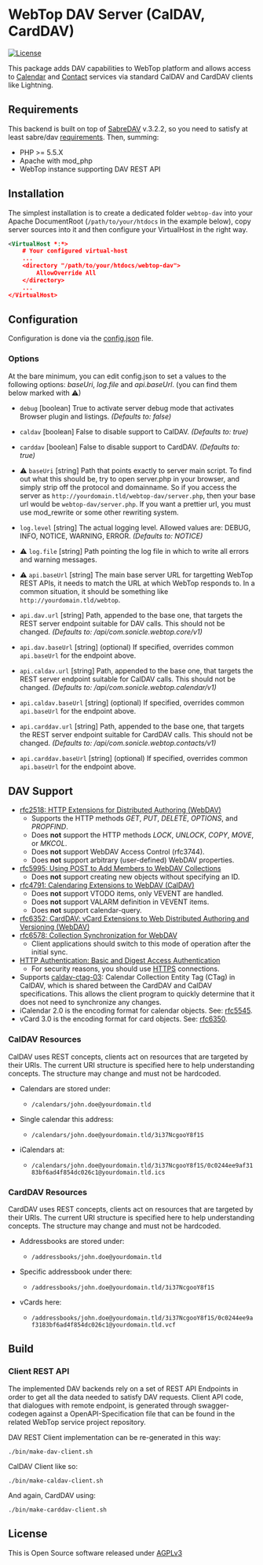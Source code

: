# WebTop DAV Server (CalDAV, CardDAV)

[![License](https://img.shields.io/badge/license-AGPLv3-blue.svg)](https://www.gnu.org/licenses/agpl-3.0.txt)

This package adds DAV capabilities to WebTop platform and allows access to [Calendar](https://github.com/sonicle-webtop/webtop-calendar) and [Contact](https://github.com/sonicle-webtop/webtop-contacts) services via standard CalDAV and CardDAV clients like Lightning.

## Requirements

This backend is built on top of [SabreDAV](http://sabre.io/) v.3.2.2, so you need to satisfy at least sabre/dav [requirements](http://sabre.io/dav/install/).
Then, summing:

* PHP >= 5.5.X
* Apache with mod_php
* WebTop instance supporting DAV REST API

## Installation

The simplest installation is to create a dedicated folder `webtop-dav` into your Apache DocumentRoot (`/path/to/your/htdocs` in the example below), copy server sources into it and then configure your VirtualHost in the right way.

```xml
<VirtualHost *:*>
	# Your configured virtual-host
	...
	<directory "/path/to/your/htdocs/webtop-dav">
		AllowOverride All
	</directory>
	...
</VirtualHost>
```

## Configuration

Configuration is done via the [config.json](./src/config.json) file.

### Options

At the bare minimum, you can edit config.json to set a values to the following options: *baseUri*, *log.file* and *api.baseUrl*. (you can find them below marked with &#9888;)

* `debug` \[boolean]
  True to activate server debug mode that activates Browser plugin and listings. *(Defaults to: false)*

* `caldav` \[boolean]
  False to disable support to CalDAV. *(Defaults to: true)*

* `carddav` \[boolean]
  False to disable support to CardDAV. *(Defaults to: true)*

* &#9888; `baseUri` \[string]
  Path that points exactly to server main script. To find out what this should be, try to open server.php in your browser, and simply strip off the protocol and domainname.
  So if you access the server as `http://yourdomain.tld/webtop-dav/server.php`, then your base url would be `webtop-dav/server.php`.
  If you want a prettier url, you must use mod_rewrite or some other rewriting system.

* `log.level` \[string]
  The actual logging level. Allowed values are: DEBUG, INFO, NOTICE, WARNING, ERROR. *(Defaults to: NOTICE)*

* &#9888; `log.file` \[string]
  Path pointing the log file in which to write all errors and warning messages.

* &#9888; `api.baseUrl` \[string]
  The main base server URL for targetting WebTop REST APIs, it needs to match the URL at which WebTop responds to.
  In a common situation, it should be something like `http://yourdomain.tld/webtop`.

* `api.dav.url` \[string]
  Path, appended to the base one, that targets the REST server endpoint suitable for DAV calls. This should not be changed. *(Defaults to: /api/com.sonicle.webtop.core/v1)*

* `api.dav.baseUrl` \[string] (optional)
  If specified, overrides common `api.baseUrl` for the endpoint above.

* `api.caldav.url` \[string]
  Path, appended to the base one, that targets the REST server endpoint suitable for CalDAV calls. This should not be changed. *(Defaults to: /api/com.sonicle.webtop.calendar/v1)*

* `api.caldav.baseUrl` \[string] (optional)
  If specified, overrides common `api.baseUrl` for the endpoint above.

* `api.carddav.url` \[string]
  Path, appended to the base one, that targets the REST server endpoint suitable for CardDAV calls. This should not be changed. *(Defaults to: /api/com.sonicle.webtop.contacts/v1)*

* `api.carddav.baseUrl` \[string] (optional)
  If specified, overrides common `api.baseUrl` for the endpoint above.

## DAV Support

* [rfc2518: HTTP Extensions for Distributed Authoring (WebDAV)](https://tools.ietf.org/html/rfc2518)
  * Supports the HTTP methods *GET*, *PUT*, *DELETE*, *OPTIONS*, and *PROPFIND*.
  * Does **not** support the HTTP methods *LOCK*, *UNLOCK*, *COPY*, *MOVE*, or *MKCOL*.
  * Does **not** support WebDAV Access Control (rfc3744).
  * Does **not** support arbitrary (user-defined) WebDAV properties.
* [rfc5995: Using POST to Add Members to WebDAV Collections](https://www.ietf.org/rfc/rfc5995.txt)
  * Does **not** support creating new objects without specifying an ID.
* [rfc4791: Calendaring Extensions to WebDAV (CalDAV)](https://tools.ietf.org/html/rfc4791)
  * Does **not** support VTODO items, only VEVENT are handled.
  * Does **not** support VALARM definition in VEVENT items.
  * Does **not** support calendar-query.
* [rfc6352: CardDAV: vCard Extensions to Web Distributed Authoring and Versioning (WebDAV)](https://tools.ietf.org/html/rfc6352)
* [rfc6578: Collection Synchronization for WebDAV](https://tools.ietf.org/html/rfc6578)
  * Client applications should switch to this mode of operation after the initial sync.
* [HTTP Authentication: Basic and Digest Access Authentication](https://tools.ietf.org/html/rfc2617)
  * For security reasons, you should use [HTTPS](https://en.wikipedia.org/wiki/HTTPS) connections.
* Supports [caldav-ctag-03](https://github.com/apple/ccs-calendarserver/blob/master/doc/Extensions/caldav-ctag.txt): Calendar Collection Entity Tag (CTag) in CalDAV, which is shared between the CardDAV and CalDAV specifications. This allows the client program to quickly determine that it does not need to synchronize any changes.
* iCalendar 2.0 is the encoding format for calendar objects. See: [rfc5545](https://tools.ietf.org/html/rfc5545).
* vCard 3.0 is the encoding format for card objects. See: [rfc6350](https://tools.ietf.org/html/rfc6350).

### CalDAV Resources

CalDAV uses REST concepts, clients act on resources that are targeted by their URIs. The current URI structure is specified here to help understanding concepts. The structure may change and must not be hardcoded.

* Calendars are stored under:
  * `/calendars/john.doe@yourdomain.tld`

* Single calendar this address:
  * `/calendars/john.doe@yourdomain.tld/3i37NcgooY8f1S`

* iCalendars at:
  * `/calendars/john.doe@yourdomain.tld/3i37NcgooY8f1S/0c0244ee9af3183bf6ad4f854dc026c1@yourdomain.tld.ics`

### CardDAV Resources

CardDAV uses REST concepts, clients act on resources that are targeted by their URIs. The current URI structure is specified here to help understanding concepts. The structure may change and must not be hardcoded.

* Addressbooks are stored under:
  * `/addressbooks/john.doe@yourdomain.tld`

* Specific addressbook under there:
  * `/addressbooks/john.doe@yourdomain.tld/3i37NcgooY8f1S`

* vCards here:
  * `/addressbooks/john.doe@yourdomain.tld/3i37NcgooY8f1S/0c0244ee9af3183bf6ad4f854dc026c1@yourdomain.tld.vcf`

## Build

### Client REST API

The implemented DAV backends rely on a set of REST API Endpoints in order to get all the data needed to satisfy DAV requests. Client API code, that dialogues with remote endpoint, is generated through swagger-codegen against a OpenAPI-Specification file that can be found in the related WebTop service project repository.

DAV REST Client implementation can be re-generated in this way:
```
./bin/make-dav-client.sh
```
CalDAV Client like so:
```
./bin/make-caldav-client.sh
```
And again, CardDAV using:
```
./bin/make-carddav-client.sh
```

## License

This is Open Source software released under [AGPLv3](./LICENSE)